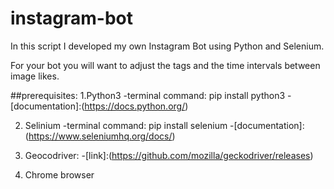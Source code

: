 # instagram-bot

In this script I developed my own Instagram Bot using Python and Selenium. 

For your bot you will want to adjust the tags and the time intervals between image likes. 

##prerequisites:
  1.Python3
    -terminal command: pip install python3
    -[documentation]:(https://docs.python.org/)

  2. Selinium
    -terminal command: pip install selenium
    -[documentation]:(https://www.seleniumhq.org/docs/)

  3. Geocodriver:
     -[link]:(https://github.com/mozilla/geckodriver/releases)

  4. Chrome browser
